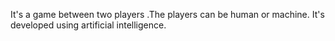 It's a game between two players .The players can be human or machine. It's developed using artificial intelligence.
